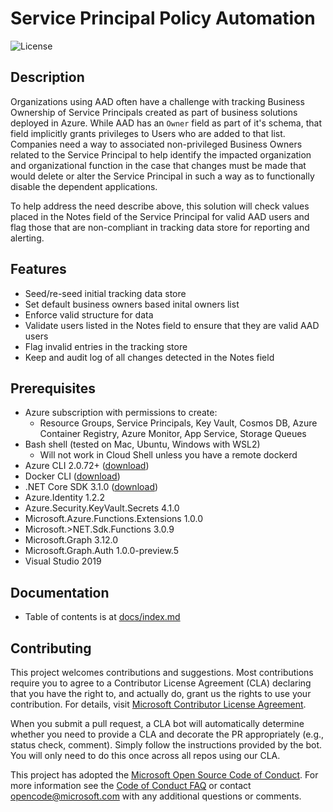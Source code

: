 # Service Principal Policy Automation

![License](https://img.shields.io/badge/license-MIT-green.svg)

## Description

Organizations using AAD often have a challenge with tracking Business Ownership of Service Principals created as part of business solutions deployed in Azure.  While AAD has an `Owner` field as part of it's schema, that field implicitly grants privileges to Users who are added to that list.  Companies need a way to associated non-privileged Business Owners related to the Service Principal to help identify the impacted organization and organizational function in the case that changes must be made that would delete or alter the Service Principal in such a way as to functionally disable the dependent applications.

To help address the need describe above, this solution will check values placed in the Notes field of the Service Principal for valid AAD users and flag those that are non-compliant in tracking data store for reporting and alerting.

## Features

- Seed/re-seed initial tracking data store
- Set default business owners based inital owners list
- Enforce valid structure for data
- Validate users listed in the Notes field to ensure that they are valid AAD users
- Flag invalid entries in the tracking store
- Keep and audit log of all changes detected in the Notes field

## Prerequisites

- Azure subscription with permissions to create:
  - Resource Groups, Service Principals, Key Vault, Cosmos DB, Azure Container Registry, Azure Monitor, App Service, Storage Queues 
- Bash shell (tested on Mac, Ubuntu, Windows with WSL2)
  - Will not work in Cloud Shell unless you have a remote dockerd
- Azure CLI 2.0.72+ ([download](https://docs.microsoft.com/en-us/cli/azure/install-azure-cli?view=azure-cli-latest))
- Docker CLI ([download](https://docs.docker.com/install/))
- .NET Core SDK 3.1.0 ([download](https://dotnet.microsoft.com/download))
- Azure.Identity 1.2.2
- Azure.Security.KeyVault.Secrets 4.1.0
- Microsoft.Azure.Functions.Extensions 1.0.0
- Microsoft.>NET.Sdk.Functions 3.0.9
- Microsoft.Graph 3.12.0
- Microsoft.Graph.Auth 1.0.0-preview.5
- Visual Studio 2019 

## Documentation

- Table of contents is at [docs/index.md](docs/index.md)

## Contributing

This project welcomes contributions and suggestions. Most contributions require you to agree to a
Contributor License Agreement (CLA) declaring that you have the right to, and actually do, grant us
the rights to use your contribution. For details, visit [Microsoft Contributor License Agreement](https://cla.opensource.microsoft.com).

When you submit a pull request, a CLA bot will automatically determine whether you need to provide
a CLA and decorate the PR appropriately (e.g., status check, comment). Simply follow the instructions
provided by the bot. You will only need to do this once across all repos using our CLA.

This project has adopted the [Microsoft Open Source Code of Conduct](https://opensource.microsoft.com/codeofconduct/).
For more information see the [Code of Conduct FAQ](https://opensource.microsoft.com/codeofconduct/faq/) or
contact [opencode@microsoft.com](mailto:opencode@microsoft.com) with any additional questions or comments.
